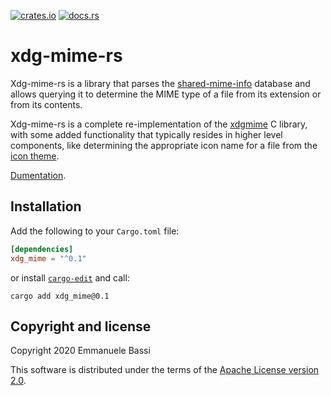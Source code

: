 [![crates.io](https://img.shields.io/crates/v/xdg_mime.svg)](https://crates.io/crates/xdg_mime)
[![docs.rs](https://docs.rs/xdg_mime/badge.svg)](https://docs.rs/xdg_mime)

xdg-mime-rs
===========

Xdg-mime-rs is a library that parses the [shared-mime-info][shared-mime]
database and allows querying it to determine the MIME type of a file from
its extension or from its contents.

Xdg-mime-rs is a complete re-implementation of the [xdgmime][xdgmime] C
library, with some added functionality that typically resides in higher
level components, like determining the appropriate icon name for a file
from the [icon theme][fdo-icon-theme].

[Dumentation][docs].

Installation
------------

Add the following to your `Cargo.toml` file:

```toml
[dependencies]
xdg_mime = "^0.1"
```

or install [`cargo-edit`][cargo-edit] and call:

```
cargo add xdg_mime@0.1
```

Copyright and license
---------------------

Copyright 2020  Emmanuele Bassi

This software is distributed under the terms of the [Apache License
version 2.0](./LICENSE.txt).

[shared-mime]: https://freedesktop.org/wiki/Specifications/shared-mime-info-spec/
[xdgmime]: https://gitlab.freedesktop.org/xdg/xdgmime
[fdo-icon-theme]: https://specifications.freedesktop.org/icon-theme-spec/icon-theme-spec-latest.html
[cargo-edit]: https://github.com/killercup/cargo-edit
[docs]: https://docs.rs/xdg_mime/
